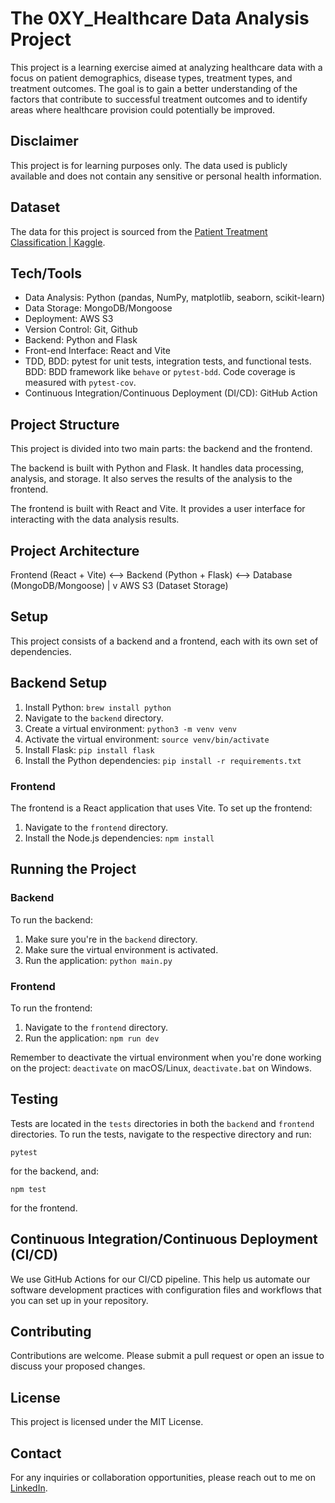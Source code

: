 
# The 0XY_Healthcare Data Analysis Project

This project is a learning exercise aimed at analyzing healthcare data with a focus on patient demographics, disease types, treatment types, and treatment outcomes. The goal is to gain a better understanding of the factors that contribute to successful treatment outcomes and to identify areas where healthcare provision could potentially be improved.

## Disclaimer

This project is for learning purposes only. The data used is publicly available and does not contain any sensitive or personal health information.

## Dataset

The data for this project is sourced from the [Patient Treatment Classification | Kaggle](https://www.kaggle.com/datasets/saurabhshahane/patient-treatment-classification).

## Tech/Tools

- Data Analysis: Python (pandas, NumPy, matplotlib, seaborn, scikit-learn)
- Data Storage: MongoDB/Mongoose
- Deployment: AWS S3
- Version Control: Git, Github
- Backend: Python and Flask
- Front-end Interface: React and Vite
- TDD, BDD: pytest for unit tests, integration tests, and functional tests. BDD: BDD framework like `behave` or `pytest-bdd`. Code coverage is measured with `pytest-cov`.
- Continuous Integration/Continuous Deployment (DI/CD): GitHub Action

## Project Structure

This project is divided into two main parts: the backend and the frontend.

The backend is built with Python and Flask. It handles data processing, analysis, and storage. It also serves the results of the analysis to the frontend.

The frontend is built with React and Vite. It provides a user interface for interacting with the data analysis results.

## Project Architecture

Frontend (React + Vite) <--> Backend (Python + Flask) <--> Database (MongoDB/Mongoose)
                                     |
                                     v
                                  AWS S3 (Dataset Storage)

## Setup

This project consists of a backend and a frontend, each with its own set of dependencies.

## Backend Setup

1. Install Python: `brew install python`
2. Navigate to the `backend` directory.
3. Create a virtual environment: `python3 -m venv venv`
4. Activate the virtual environment: `source venv/bin/activate`
5. Install Flask: `pip install flask`
6. Install the Python dependencies: `pip install -r requirements.txt`

### Frontend

The frontend is a React application that uses Vite. To set up the frontend:

1. Navigate to the `frontend` directory.
2. Install the Node.js dependencies: `npm install`

## Running the Project

### Backend

To run the backend:

1. Make sure you're in the `backend` directory.
2. Make sure the virtual environment is activated.
3. Run the application: `python main.py`

### Frontend

To run the frontend:

1. Navigate to the `frontend` directory.
2. Run the application: `npm run dev`

Remember to deactivate the virtual environment when you're done working on the project: `deactivate` on macOS/Linux, `deactivate.bat` on Windows.

## Testing

Tests are located in the `tests` directories in both the `backend` and `frontend` directories. To run the tests, navigate to the respective directory and run:

```
pytest
```

for the backend, and:

```
npm test
```

for the frontend.

## Continuous Integration/Continuous Deployment (CI/CD)

We use GitHub Actions for our CI/CD pipeline. This help us automate our software development practices with configuration files and workflows that you can set up in your repository.

## Contributing

Contributions are welcome. Please submit a pull request or open an issue to discuss your proposed changes.

## License

This project is licensed under the MIT License.

## Contact

For any inquiries or collaboration opportunities, please reach out to me on [LinkedIn](https://www.linkedin.com/in/chayada-s-1a026220/).
